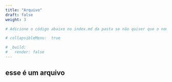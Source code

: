 ```yaml
---
title: "Arquivo"
draft: false
weight: 3

# Adicione o código abaixo no index.md da pasta se não quiser que o nome da pasta seja clicável no menu

# collapsibleMenu:  true

# _build:
#   render: false
---
```


## esse é um arquivo